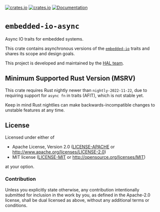 [![crates.io](https://img.shields.io/crates/d/embedded-io-async.svg)](https://crates.io/crates/embedded-io-async)
[![crates.io](https://img.shields.io/crates/v/embedded-io-async.svg)](https://crates.io/crates/embedded-io-async)
[![Documentation](https://docs.rs/embedded-io-async/badge.svg)](https://docs.rs/embedded-io-async)

# `embedded-io-async`

Async IO traits for embedded systems.

This crate contains asynchronous versions of the [`embedded-io`](https://crates.io/crates/embedded-io) traits and shares its scope and design goals.

This project is developed and maintained by the [HAL team](https://github.com/rust-embedded/wg#the-hal-team).

## Minimum Supported Rust Version (MSRV)

This crate requires Rust nightly newer than `nightly-2022-11-22`, due to requiring support for
`async fn` in traits (AFIT), which is not stable yet. 

Keep in mind Rust nightlies can make backwards-incompatible changes to unstable features
at any time.

## License

Licensed under either of

- Apache License, Version 2.0 ([LICENSE-APACHE](LICENSE-APACHE) or
  <http://www.apache.org/licenses/LICENSE-2.0>)
- MIT license ([LICENSE-MIT](LICENSE-MIT) or <http://opensource.org/licenses/MIT>)

at your option.

### Contribution

Unless you explicitly state otherwise, any contribution intentionally submitted
for inclusion in the work by you, as defined in the Apache-2.0 license, shall be
dual licensed as above, without any additional terms or conditions.
